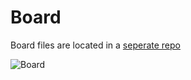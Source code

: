 # Board
Board files are located in a [seperate repo](https://github.com/RouNdeL/led-controller-pcb)

![Board](https://i.imgur.com/GEc0jxe.jpg)
